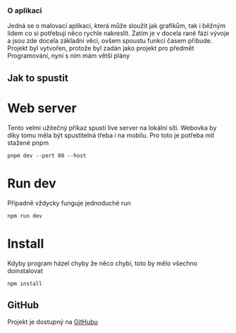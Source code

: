 ### O aplikaci

Jedná se o malovací aplikaci, která může sloužit jak grafikům, tak i běžným lidem co si potřebují něco rychle nakreslit. Zatím je v docela rané fázi vývoje a jsou zde docela základní věci, ovšem spoustu funkcí časem přibude.
Projekt byl vytvořen, protože byl zadán jako projekt pro předmět Programování, nyní s ním mám větší plány

## Jak to spustit

# Web server
Tento velmi užitečný příkaz spustí live server na lokální síti. Webovka by díky tomu měla být spustitelná třeba i na mobilu. Pro toto je potřeba mít stažené pnpm
```
pnpm dev --port 80 --host
```

# Run dev
Případně vždycky funguje jednoduché run
```
npm run dev
```
# Install
Kdyby program házel chyby že něco chybí, toto by mělo všechno doinstalovat
```
npm install
```
## GitHub
Projekt je dostupný na [GitHubu](https://github.com/Ondromil/Drawen)
